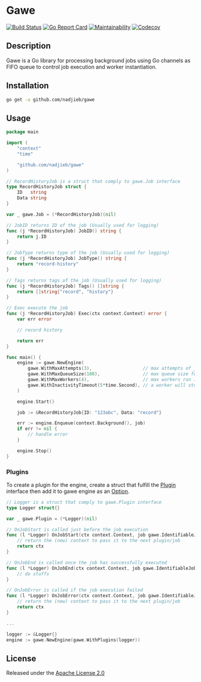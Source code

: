 # Gawe

[![Build Status](https://github.com/nadjieb/gawe/workflows/Build/badge.svg)](https://github.com/nadjieb/gawe/actions)
[![Go Report Card](https://goreportcard.com/badge/github.com/nadjieb/gawe)](https://goreportcard.com/report/github.com/nadjieb/gawe)
[![Maintainability](https://api.codeclimate.com/v1/badges/c3c92fbf37c8e26281b4/maintainability)](https://codeclimate.com/github/nadjieb/gawe/maintainability)
[![Codecov](https://codecov.io/gh/nadjieb/gawe/branch/master/graph/badge.svg)](https://codecov.io/gh/nadjieb/gawe)

## Description
Gawe is a Go library for processing background jobs using Go channels as FIFO queue to control job execution and worker instantiation.

## Installation
```sh
go get -u github.com/nadjieb/gawe
```

## Usage
```go
package main

import (
	"context"
	"time"

	"github.com/nadjieb/gawe"
)

// RecordHistoryJob is a struct that comply to gawe.Job interface
type RecordHistoryJob struct {
	ID   string
	Data string
}

var _ gawe.Job = (*RecordHistoryJob)(nil)

// JobID returns ID of the job (Usually used for logging)
func (j *RecordHistoryJob) JobID() string {
	return j.ID
}

// JobType returns type of the job (Usually used for logging)
func (j *RecordHistoryJob) JobType() string {
	return "record-history"
}

// Tags returns tags of the job (Usually used for logging)
func (j *RecordHistoryJob) Tags() []string {
	return []string{"record", "history"}
}

// Exec execute the job
func (j *RecordHistoryJob) Exec(ctx context.Context) error {
	var err error

	// record history

	return err
}

func main() {
	engine := gawe.NewEngine(
		gawe.WithMaxAttempts(3),                   // max attempts of job executions if failed
		gawe.WithMaxQueueSize(100),                // max queue size for jobs
		gawe.WithMaxWorkers(4),                    // max workers run in the background
		gawe.WithInactivityTimeout(5*time.Second), // a worker will stop running since last defined inactivity timeout after last job execution
	)

	engine.Start()

	job := &RecordHistoryJob{ID: "123abc", Data: "record"}

	err := engine.Enqueue(context.Background(), job)
	if err != nil {
		// handle error
	}

	engine.Stop()
}
```

### Plugins
To create a plugin for the engine, create a struct that fulfill the [Plugin](plugin.go) interface then add it to gawe engine as an [Option](option.go).

```go
// Logger is a struct that comply to gawe.Plugin interface
type Logger struct{}

var _ gawe.Plugin = (*Logger)(nil)

// OnJobStart is called just before the job execution
func (l *Logger) OnJobStart(ctx context.Context, job gawe.IdentifiableJob) context.Context {
	// return the (new) context to pass it to the next plugin/job
	return ctx
}

// OnJobEnd is called once the job has successfully executed
func (l *Logger) OnJobEnd(ctx context.Context, job gawe.IdentifiableJob) {
	// do stuffs
}

// OnJobError is called if the job execution failed
func (l *Logger) OnJobError(ctx context.Context, job gawe.IdentifiableJob, err error) context.Context {
	// return the (new) context to pass it to the next plugin/job
	return ctx
}

...

logger := &Logger{}
engine := gawe.NewEngine(gawe.WithPlugins(logger))
```

## License
Released under the [Apache License 2.0](LICENSE)
